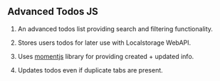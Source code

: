 ## Advanced Todos JS

1. An advanced todos list providing search and filtering functionality.

2. Stores users todos for later use with Localstorage WebAPI.

3. Uses [momentjs](https://momentjs.com/) library for providing created + updated info.

4. Updates todos even if duplicate tabs are present.

